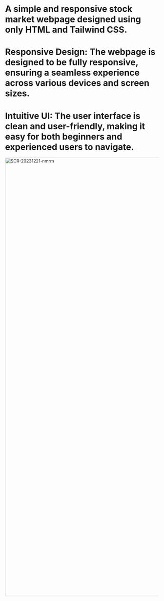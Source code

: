 # A simple and responsive stock market webpage designed using only HTML and Tailwind CSS.
# Responsive Design: The webpage is designed to be fully responsive, ensuring a seamless experience across various devices and screen sizes.
# Intuitive UI: The user interface is clean and user-friendly, making it easy for both beginners and experienced users to navigate.
<img width="1438" alt="SCR-20231221-nmrm" src="https://github.com/sabha-mushtaq/advanced-tailwind/assets/138353007/df221404-710d-4e57-82a4-f433581d0216">
